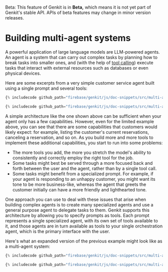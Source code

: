 Beta: This feature of Genkit is in **Beta,** which means it is not yet
part of Genkit's stable API. APIs of beta features may change in minor
version releases.

# Building multi-agent systems

A powerful application of large language models are LLM-powered agents. An agent
is a system that can carry out complex tasks by planning how to break tasks into
smaller ones, and (with the help of [tool calling](tool-calling)) execute tasks
that interact with external resources such as databases or even physical
devices.

Here are some excerpts from a very simple customer service agent built using a
single prompt and several tools:

```ts
{% includecode github_path="firebase/genkit/js/doc-snippets/src/multi-agent/simple.ts" region_tag="tools" adjust_indentation="auto" %}
```

```ts
{% includecode github_path="firebase/genkit/js/doc-snippets/src/multi-agent/simple.ts" region_tag="chat" adjust_indentation="auto" %}
```

A simple architecture like the one shown above can be sufficient when your agent
only has a few capabilities. However, even for the limited example above, you
can see that there are some capabilities that customers would likely expect: for
example, listing the customer's current reservations, canceling a reservation,
and so on. As you build more and more tools to implement these additional
capabilities, you start to run into some problems:

*   The more tools you add, the more you stretch the model's ability to
    consistently and correctly employ the right tool for the job.
*   Some tasks might best be served through a more focused back and forth
    between the user and the agent, rather than by a single tool call.
*   Some tasks might benefit from a specialized prompt. For example, if your
    agent is responding to an unhappy customer, you might want its tone to be
    more business-like, whereas the agent that greets the customer initially can
    have a more friendly and lighthearted tone.

One approach you can use to deal with these issues that arise when building
complex agents is to create many specialized agents and use a general purpose
agent to delegate tasks to them. Genkit supports this architecture by allowing
you to specify prompts as tools. Each prompt represents a single specialized
agent, with its own set of tools available to it, and those agents are in turn
available as tools to your single orchestration agent, which is the primary
interface with the user.

Here's what an expanded version of the previous example might look like as a
multi-agent system:

```ts
{% includecode github_path="firebase/genkit/js/doc-snippets/src/multi-agent/multi.ts" region_tag="agents" adjust_indentation="auto" %}
```

```ts
{% includecode github_path="firebase/genkit/js/doc-snippets/src/multi-agent/multi.ts" region_tag="chat" adjust_indentation="auto" %}
```
